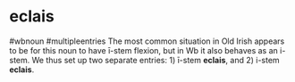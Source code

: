 # eclais
#wbnoun
#multipleentries
The most common situation in Old Irish appears to be for this noun to have ī-stem flexion, but in Wb it also behaves as an i-stem. We thus set up two separate entries: 1) ī-stem **eclais**, and 2) i-stem **eclais**.